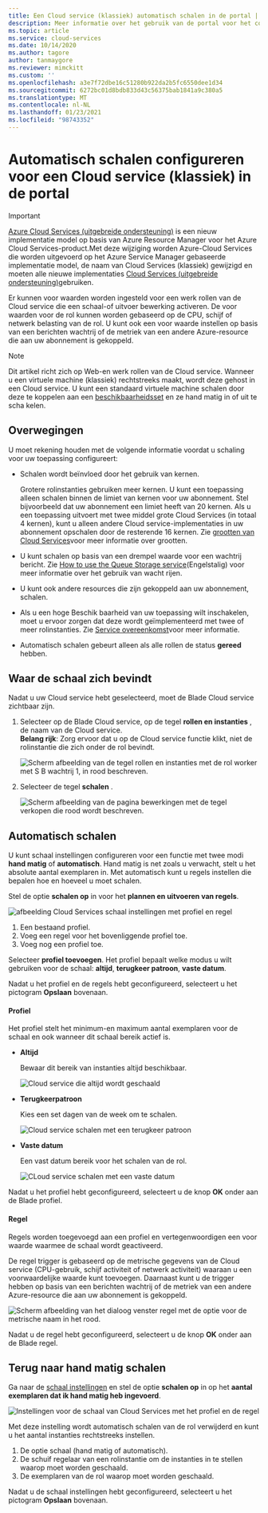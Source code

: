 ```yaml
---
title: Een Cloud service (klassiek) automatisch schalen in de portal | Microsoft Docs
description: Meer informatie over het gebruik van de portal voor het configureren van regels voor automatisch schalen voor een web-of werk rollen van de Cloud service in Azure.
ms.topic: article
ms.service: cloud-services
ms.date: 10/14/2020
ms.author: tagore
author: tanmaygore
ms.reviewer: mimckitt
ms.custom: ''
ms.openlocfilehash: a3e7f72dbe16c51280b922da2b5fc6550dee1d34
ms.sourcegitcommit: 6272bc01d8bdb833d43c56375bab1841a9c380a5
ms.translationtype: MT
ms.contentlocale: nl-NL
ms.lasthandoff: 01/23/2021
ms.locfileid: "98743352"
---
```

# <a name="how-to-configure-auto-scaling-for-a-cloud-service-classic-in-the-portal"></a>Automatisch schalen configureren voor een Cloud service (klassiek) in de portal

> [!IMPORTANT]
> [Azure Cloud Services (uitgebreide ondersteuning)](../cloud-services-extended-support/overview.md) is een nieuw implementatie model op basis van Azure Resource Manager voor het Azure Cloud Services-product.Met deze wijziging worden Azure-Cloud Services die worden uitgevoerd op het Azure Service Manager gebaseerde implementatie model, de naam van Cloud Services (klassiek) gewijzigd en moeten alle nieuwe implementaties [Cloud Services (uitgebreide ondersteuning)](../cloud-services-extended-support/overview.md)gebruiken.

Er kunnen voor waarden worden ingesteld voor een werk rollen van de Cloud service die een schaal-of uitvoer bewerking activeren. De voor waarden voor de rol kunnen worden gebaseerd op de CPU, schijf of netwerk belasting van de rol. U kunt ook een voor waarde instellen op basis van een berichten wachtrij of de metriek van een andere Azure-resource die aan uw abonnement is gekoppeld.

> [!NOTE]
> Dit artikel richt zich op Web-en werk rollen van de Cloud service. Wanneer u een virtuele machine (klassiek) rechtstreeks maakt, wordt deze gehost in een Cloud service. U kunt een standaard virtuele machine schalen door deze te koppelen aan een [beschikbaarheidsset](/previous-versions/azure/virtual-machines/windows/classic/configure-availability-classic) en ze hand matig in of uit te scha kelen.

## <a name="considerations"></a>Overwegingen
U moet rekening houden met de volgende informatie voordat u schaling voor uw toepassing configureert:

* Schalen wordt beïnvloed door het gebruik van kernen.

    Grotere rolinstanties gebruiken meer kernen. U kunt een toepassing alleen schalen binnen de limiet van kernen voor uw abonnement. Stel bijvoorbeeld dat uw abonnement een limiet heeft van 20 kernen. Als u een toepassing uitvoert met twee middel grote Cloud Services (in totaal 4 kernen), kunt u alleen andere Cloud service-implementaties in uw abonnement opschalen door de resterende 16 kernen. Zie [grootten van Cloud Services](cloud-services-sizes-specs.md)voor meer informatie over grootten.

* U kunt schalen op basis van een drempel waarde voor een wachtrij bericht. Zie [How to use the Queue Storage service](../storage/queues/storage-dotnet-how-to-use-queues.md)(Engelstalig) voor meer informatie over het gebruik van wacht rijen.

* U kunt ook andere resources die zijn gekoppeld aan uw abonnement, schalen.

* Als u een hoge Beschik baarheid van uw toepassing wilt inschakelen, moet u ervoor zorgen dat deze wordt geïmplementeerd met twee of meer rolinstanties. Zie [Service overeenkomst](https://azure.microsoft.com/support/legal/sla/)voor meer informatie.

* Automatisch schalen gebeurt alleen als alle rollen de status **gereed** hebben.  


## <a name="where-scale-is-located"></a>Waar de schaal zich bevindt
Nadat u uw Cloud service hebt geselecteerd, moet de Blade Cloud service zichtbaar zijn.

1. Selecteer op de Blade Cloud service, op de tegel **rollen en instanties** , de naam van de Cloud service.   
   **Belang rijk**: Zorg ervoor dat u op de Cloud service functie klikt, niet de rolinstantie die zich onder de rol bevindt.

    ![Scherm afbeelding van de tegel rollen en instanties met de rol worker met S B wachtrij 1, in rood beschreven.](./media/cloud-services-how-to-scale-portal/roles-instances.png)
2. Selecteer de tegel **schalen** .

    ![Scherm afbeelding van de pagina bewerkingen met de tegel verkopen die rood wordt beschreven.](./media/cloud-services-how-to-scale-portal/scale-tile.png)

## <a name="automatic-scale"></a>Automatisch schalen
U kunt schaal instellingen configureren voor een functie met twee modi **hand matig** of **automatisch**. Hand matig is net zoals u verwacht, stelt u het absolute aantal exemplaren in. Met automatisch kunt u regels instellen die bepalen hoe en hoeveel u moet schalen.

Stel de optie **schalen op** in voor het **plannen en uitvoeren van regels**.

![afbeelding Cloud Services schaal instellingen met profiel en regel](./media/cloud-services-how-to-scale-portal/schedule-basics.png)

1. Een bestaand profiel.
2. Voeg een regel voor het bovenliggende profiel toe.
3. Voeg nog een profiel toe.

Selecteer **profiel toevoegen**. Het profiel bepaalt welke modus u wilt gebruiken voor de schaal: **altijd**, **terugkeer patroon**, **vaste datum**.

Nadat u het profiel en de regels hebt geconfigureerd, selecteert u het pictogram **Opslaan** bovenaan.

#### <a name="profile"></a>Profiel
Het profiel stelt het minimum-en maximum aantal exemplaren voor de schaal en ook wanneer dit schaal bereik actief is.

* **Altijd**

    Bewaar dit bereik van instanties altijd beschikbaar.  

    ![Cloud service die altijd wordt geschaald](./media/cloud-services-how-to-scale-portal/select-always.png)
* **Terugkeerpatroon**

    Kies een set dagen van de week om te schalen.

    ![Cloud service schalen met een terugkeer patroon](./media/cloud-services-how-to-scale-portal/select-recurrence.png)
* **Vaste datum**

    Een vast datum bereik voor het schalen van de rol.

    ![CLoud service schalen met een vaste datum](./media/cloud-services-how-to-scale-portal/select-fixed.png)

Nadat u het profiel hebt geconfigureerd, selecteert u de knop **OK** onder aan de Blade profiel.

#### <a name="rule"></a>Regel
Regels worden toegevoegd aan een profiel en vertegenwoordigen een voor waarde waarmee de schaal wordt geactiveerd.

De regel trigger is gebaseerd op de metrische gegevens van de Cloud service (CPU-gebruik, schijf activiteit of netwerk activiteit) waaraan u een voorwaardelijke waarde kunt toevoegen. Daarnaast kunt u de trigger hebben op basis van een berichten wachtrij of de metriek van een andere Azure-resource die aan uw abonnement is gekoppeld.

![Scherm afbeelding van het dialoog venster regel met de optie voor de metrische naam in het rood.](./media/cloud-services-how-to-scale-portal/rule-settings.png)

Nadat u de regel hebt geconfigureerd, selecteert u de knop **OK** onder aan de Blade regel.

## <a name="back-to-manual-scale"></a>Terug naar hand matig schalen
Ga naar de [schaal instellingen](#where-scale-is-located) en stel de optie **schalen op** in op het **aantal exemplaren dat ik hand matig heb ingevoerd**.

![Instellingen voor de schaal van Cloud Services met het profiel en de regel](./media/cloud-services-how-to-scale-portal/manual-basics.png)

Met deze instelling wordt automatisch schalen van de rol verwijderd en kunt u het aantal instanties rechtstreeks instellen.

1. De optie schaal (hand matig of automatisch).
2. De schuif regelaar van een rolinstantie om de instanties in te stellen waarop moet worden geschaald.
3. De exemplaren van de rol waarop moet worden geschaald.

Nadat u de schaal instellingen hebt geconfigureerd, selecteert u het pictogram **Opslaan** bovenaan.